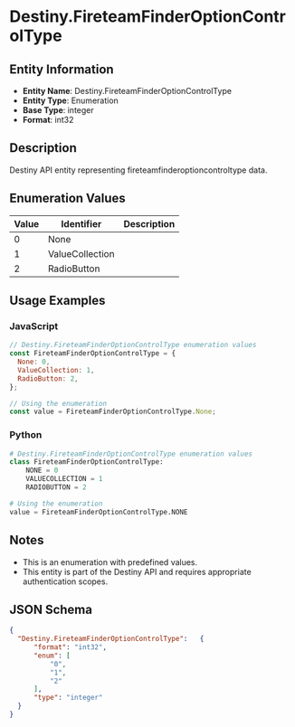 # Destiny.FireteamFinderOptionControlType

## Entity Information
- **Entity Name**: Destiny.FireteamFinderOptionControlType
- **Entity Type**: Enumeration
- **Base Type**: integer
- **Format**: int32

## Description
Destiny API entity representing fireteamfinderoptioncontroltype data.

## Enumeration Values

| Value | Identifier | Description |
|-------|------------|-------------|
| 0 | None |  |
| 1 | ValueCollection |  |
| 2 | RadioButton |  |

## Usage Examples

### JavaScript
```javascript
// Destiny.FireteamFinderOptionControlType enumeration values
const FireteamFinderOptionControlType = {
  None: 0,
  ValueCollection: 1,
  RadioButton: 2,
};

// Using the enumeration
const value = FireteamFinderOptionControlType.None;
```

### Python
```python
# Destiny.FireteamFinderOptionControlType enumeration values
class FireteamFinderOptionControlType:
    NONE = 0
    VALUECOLLECTION = 1
    RADIOBUTTON = 2

# Using the enumeration
value = FireteamFinderOptionControlType.NONE
```

## Notes
- This is an enumeration with predefined values.
- This entity is part of the Destiny API and requires appropriate authentication scopes.

## JSON Schema
```json
{
  "Destiny.FireteamFinderOptionControlType":   {
      "format": "int32",
      "enum": [
          "0",
          "1",
          "2"
      ],
      "type": "integer"
  }
}
```
